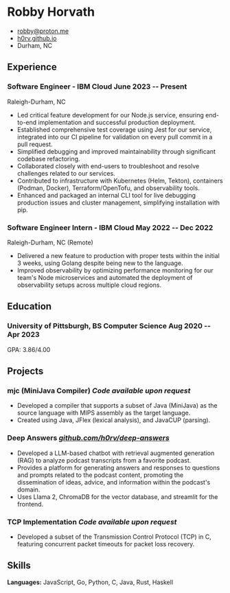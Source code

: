 <!-- The (first) h1 will be used as the <title> of the HTML page -->
# Robby Horvath 

<!-- The unordered list immediately after the h1 will be formatted on a single
line. It is intended to be used for contact details -->
  - <robby@proton.me>
  - [h0rv.github.io](https://h0rv.github.io/)
  - Durham, NC

<!-- The paragraph after the h1 and ul and before the first h2 is optional. It
is intended to be used for a short summary. -->
<!-- CEO and Software Engineer with knowledge of applied information theory, -->
<!-- including optimizing lossless compression schema of both the length-limited and -->
<!-- adaptive variants. -->

## Experience

<!-- You have to wrap the "left" and "right" half of these headings in spans by
hand -->
### <span>Software Engineer - IBM Cloud</span> <span>June 2023 -- Present</span>

  Raleigh-Durham, NC

  - Led critical feature development for our Node.js service, ensuring end-to-end implementation and successful production deployment.
  - Established comprehensive test coverage using Jest for our service, integrated into our CI pipeline for validation on every pull commit in a pull request.
  - Simplified debugging and improved maintainability through significant codebase refactoring.
  - Collaborated closely with end-users to troubleshoot and resolve challenges related to our services.
  - Contributed to infrastructure with Kubernetes (Helm, Tekton), containers (Podman, Docker), Terraform/OpenTofu, and observability tools.
  - Enhanced and packaged an internal CLI tool for live debugging production issues and cluster management, simplifying installation with pip.


### <span>Software Engineer Intern - IBM Cloud</span> <span>May 2022 -- Dec 2022</span>

  Raleigh-Durham, NC (Remote)

  - Delivered a new feature to production with proper tests within the initial 3 weeks, using Golang despite being new to the language.
  - Improved observability by optimizing performance monitoring for our team's Node microservices and automated the deployment of observability setups across multiple cloud regions.

## Education

### <span>University of Pittsburgh, BS Computer Science</span> <span>Aug 2020 -- Apr 2023</span>

  GPA: 3.86/4.00

## Projects

### <span>mjc (MiniJava Compiler)</span> <span>_Code available upon request_</span>

  - Developed a compiler that supports a subset of Java (MiniJava) as the source language with MIPS assembly as the target language.
  - Created using Java, JFlex (lexical analysis), and JavaCUP (parsing).

### <span>Deep Answers</span> <span>[_github.com/h0rv/deep-answers_](https://github.com/h0rv/deep-answers)</span>

  - Developed a LLM-based chatbot with retrieval augmented generation (RAG) to analyze podcast transcripts from a favorite podcast.
  - Provides a platform for generating answers and responses to questions and prompts related to the podcast content, promoting the dissemination of ideas, advice, and information within the podcast's domain.
  - Uses Llama 2, ChromaDB for the vector database, and streamlit for the frontend.

### <span>TCP Implementation</span> <span>_Code available upon request_</span>

  - Developed a subset of the Transmission Control Protocol (TCP) in C, featuring concurrent packet timeouts for packet loss recovery.

## Skills

  __Languages:__ JavaScript, Go, Python, C, Java, Rust, Haskell

